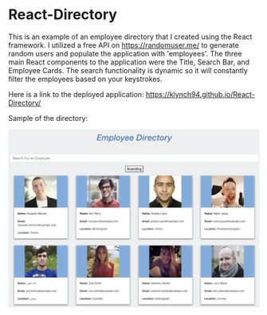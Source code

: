 # React-Directory

This is an example of an employee directory that I created using the React framework. I utilized a free API on https://randomuser.me/ to generate random users and populate the application with 'employees'. The three main React components to the application were the Title, Search Bar, and Employee Cards. The search functionality is dynamic so it will constantly filter the employees based on your keystrokes. 

Here is a link to the deployed application: https://klynch94.github.io/React-Directory/

Sample of the directory:

<img src="./react-directory/public/directoryScreenshot.png">